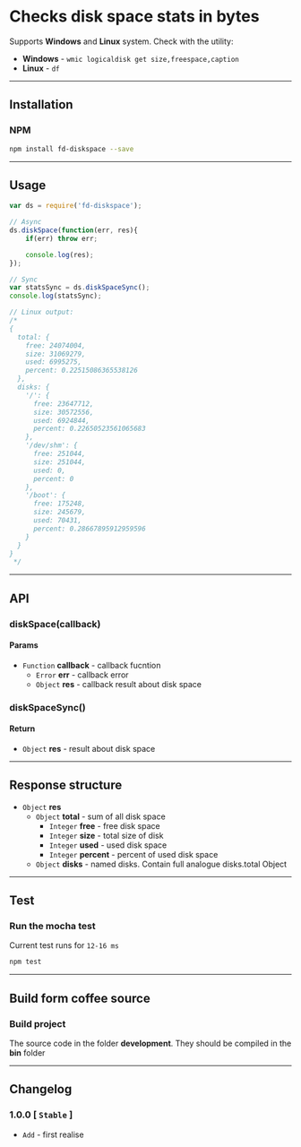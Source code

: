 # Checks disk space stats in bytes
Supports **Windows** and **Linux** system. Check with the utility:
* **Windows** - `wmic logicaldisk get size,freespace,caption`
* **Linux** - `df`

------------------------------------

## Installation
### NPM
```sh
npm install fd-diskspace --save
```

------------------------------------

## Usage
```js
var ds = require('fd-diskspace');

// Async
ds.diskSpace(function(err, res){
    if(err) throw err;

    console.log(res);
});

// Sync
var statsSync = ds.diskSpaceSync();
console.log(statsSync);

// Linux output:
/*
{
  total: {
    free: 24074004,
    size: 31069279,
    used: 6995275,
    percent: 0.22515086365538126
  },
  disks: {
    '/': {
      free: 23647712,
      size: 30572556,
      used: 6924844,
      percent: 0.22650523561065683
    },
    '/dev/shm': {
      free: 251044,
      size: 251044,
      used: 0,
      percent: 0
    },
    '/boot': {
      free: 175248,
      size: 245679,
      used: 70431,
      percent: 0.28667895912959596
    }
  }
}
 */
```

------------------------------------

## API
### diskSpace(callback)
#### Params
* `Function` **callback**   - callback fucntion
    * `Error` **err**       - callback error
    * `Object` **res**      - callback result about disk space

### diskSpaceSync()
#### Return
* `Object` **res**  - result about disk space

------------------------------------

## Response structure
* `Object` **res**
    * `Object`  **total**           - sum of all disk space
        * `Integer` **free**        - free disk space
        * `Integer` **size**        - total size of disk
        * `Integer` **used**        - used disk space
        * `Integer` **percent**     - percent of used disk space
    * `Object` **disks**            - named disks. Contain full analogue disks.total Object

------------------------------------

## Test
### Run the mocha test
Current test runs for `12-16 ms`
```sh
npm test
```

------------------------------------

## Build form coffee source
### Build project
The source code in the folder **development**. They should be compiled in the **bin** folder

------------------------------------

## Changelog
### 1.0.0 [ `Stable` ]
* `Add` - first realise